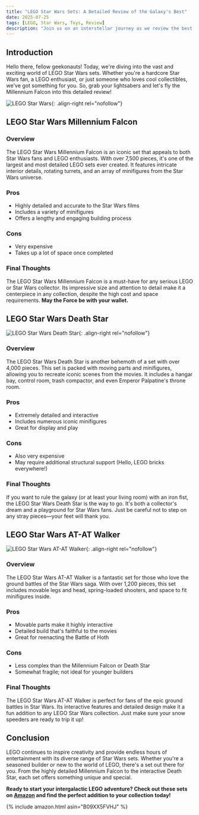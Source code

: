 ```yaml
---
title: "LEGO Star Wars Sets: A Detailed Review of the Galaxy's Best"
date: 2025-07-25
tags: [LEGO, Star Wars, Toys, Review]
description: "Join us on an interstellar journey as we review the best LEGO Star Wars sets available. From the Millennium Falcon to the Death Star, find out which sets are worth your credits."
---
```


## Introduction

Hello there, fellow geekonauts! Today, we're diving into the vast and exciting world of LEGO Star Wars sets. Whether you're a hardcore Star Wars fan, a LEGO enthusiast, or just someone who loves cool collectibles, we've got something for you. So, grab your lightsabers and let's fly the Millennium Falcon into this detailed review!

![LEGO Star Wars](https://www.lego.com/cdn/cs/set/assets/blte5be7a7b4c6763a6/75192_alt1.jpg){: .align-right rel="nofollow"}

## LEGO Star Wars Millennium Falcon
### Overview

The LEGO Star Wars Millennium Falcon is an iconic set that appeals to both Star Wars fans and LEGO enthusiasts. With over 7,500 pieces, it's one of the largest and most detailed LEGO sets ever created. It features intricate interior details, rotating turrets, and an array of minifigures from the Star Wars universe.

### Pros

- Highly detailed and accurate to the Star Wars films
- Includes a variety of minifigures
- Offers a lengthy and engaging building process

### Cons

- Very expensive
- Takes up a lot of space once completed

### Final Thoughts

The LEGO Star Wars Millennium Falcon is a must-have for any serious LEGO or Star Wars collector. Its impressive size and attention to detail make it a centerpiece in any collection, despite the high cost and space requirements. **May the Force be with your wallet.**

## LEGO Star Wars Death Star
![LEGO Star Wars Death Star](https://www.lego.com/cdn/cs/set/assets/blta7e16f6a2a8b6c00/75159_alt1.jpg){: .align-right rel="nofollow"}

### Overview

The LEGO Star Wars Death Star is another behemoth of a set with over 4,000 pieces. This set is packed with moving parts and minifigures, allowing you to recreate iconic scenes from the movies. It includes a hangar bay, control room, trash compactor, and even Emperor Palpatine's throne room.

### Pros

- Extremely detailed and interactive
- Includes numerous iconic minifigures
- Great for display and play

### Cons

- Also very expensive
- May require additional structural support (Hello, LEGO bricks everywhere!)

### Final Thoughts

If you want to rule the galaxy (or at least your living room) with an iron fist, the LEGO Star Wars Death Star is the way to go. It's both a collector's dream and a playground for Star Wars fans. Just be careful not to step on any stray pieces—your feet will thank you.

## LEGO Star Wars AT-AT Walker
![LEGO Star Wars AT-AT Walker](https://www.lego.com/cdn/cs/set/assets/blt6bf27b2994f7e7f5/75288_alt1.jpg){: .align-right rel="nofollow"}

### Overview

The LEGO Star Wars AT-AT Walker is a fantastic set for those who love the ground battles of the Star Wars saga. With over 1,200 pieces, this set includes movable legs and head, spring-loaded shooters, and space to fit minifigures inside.

### Pros

- Movable parts make it highly interactive
- Detailed build that's faithful to the movies
- Great for reenacting the Battle of Hoth

### Cons

- Less complex than the Millennium Falcon or Death Star
- Somewhat fragile; not ideal for younger builders

### Final Thoughts

The LEGO Star Wars AT-AT Walker is perfect for fans of the epic ground battles in Star Wars. Its interactive features and detailed design make it a fun addition to any LEGO Star Wars collection. Just make sure your snow speeders are ready to trip it up!

## Conclusion

LEGO continues to inspire creativity and provide endless hours of entertainment with its diverse range of Star Wars sets. Whether you're a seasoned builder or new to the world of LEGO, there's a set out there for you. From the highly detailed Millennium Falcon to the interactive Death Star, each set offers something unique and special.

**Ready to start your intergalactic LEGO adventure? Check out these sets on [Amazon](https://www.amazon.com/lego-star-wars) and find the perfect addition to your collection today!**

{% include amazon.html asin="B09XX5FVHJ" %}

